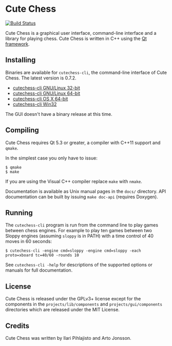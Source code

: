 Cute Chess
==========

[![Build Status](https://travis-ci.org/cutechess/cutechess.svg?branch=master)](https://travis-ci.org/cutechess/cutechess)

Cute Chess is a graphical user interface, command-line interface and a library
for playing chess. Cute Chess is written in C++ using the [Qt
framework](https://www.qt.io/).

Installing
----------

Binaries are available for `cutechess-cli`, the command-line interface of Cute
Chess. The latest version is 0.7.2.

* [cutechess-cli GNU/Linux 32-bit](http://ilaripih.mbnet.fi/bin/cutechess-cli-linux32.tar.gz)
* [cutechess-cli GNU/Linux 64-bit](http://ilaripih.mbnet.fi/bin/cutechess-cli-linux64.tar.gz)
* [cutechess-cli OS X 64-bit](http://ilaripih.mbnet.fi/bin/cutechess-cli-osx.zip)
* [cutechess-cli Win32](http://ilaripih.mbnet.fi/bin/cutechess-cli-win32.zip)

The GUI doesn't have a binary release at this time.

Compiling
---------

Cute Chess requires Qt 5.3 or greater, a compiler with C++11 support and `qmake`.

In the simplest case you only have to issue:

    $ qmake
    $ make

If you are using the Visual C++ compiler replace `make` with `nmake`.

Documentation is available as Unix manual pages in the `docs/` directory. API
documentation can be built by issuing `make doc-api` (requires Doxygen).

Running
-------

The `cutechess-cli` program is run from the command line to play games between
chess engines. For example to play ten games between two Sloppy engines
(assuming `sloppy` is in PATH) with a time control of 40 moves in 60
seconds:

    $ cutechess-cli -engine cmd=sloppy -engine cmd=sloppy -each proto=xboard tc=40/60 -rounds 10

See `cutechess-cli -help` for descriptions of the supported options or manuals
for full documentation.

License
-------

Cute Chess is released under the GPLv3+ license except for the components in
the `projects/lib/components` and `projects/gui/components` directories which
are released under the MIT License.

Credits
-------

Cute Chess was written by Ilari Pihlajisto and Arto Jonsson.
